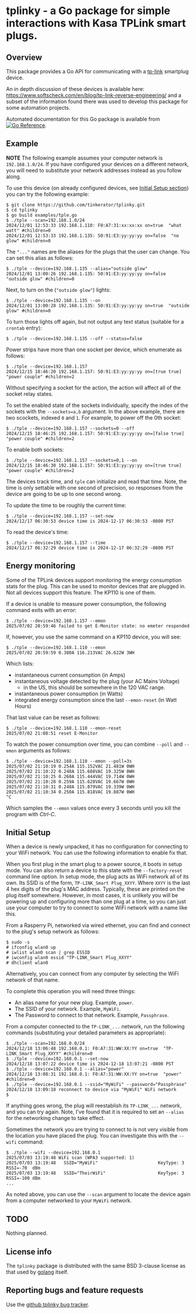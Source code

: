 # tplinky - a Go package for simple interactions with Kasa TPLink smart plugs.

## Overview

This package provides a Go API for communicating with a
[tp-link](https://www.tp-link.com/) smartplug device.

An in depth discussion of these devices is available here:
https://www.softscheck.com/en/blog/tp-link-reverse-engineering/ and a
subset of the information found there was used to develop this package
for some automation projects.

Automated documentation for this Go package is available from [![Go
Reference](https://pkg.go.dev/badge/zappem.net/pub/net/tplinky.svg)](https://pkg.go.dev/zappem.net/pub/net/tplinky).

## Example

**NOTE** The following example assumes your computer network is
  `192.168.1.0/24`. If you have configured your devices on a different
  network, you will need to substitute your network addresses instead
  as you follow along.

To use this device (on already configured devices, see [Initial Setup
section](#initial-setup-section)) you can try the following example:

```
$ git clone https://github.com/tinkerator/tplinky.git
$ cd tplinky
$ go build examples/tple.go
$ ./tple --scan=192.168.1.0/24
2024/12/01 12:53:33 192.168.1.110: F0:A7:31:xx:xx:xx on=true  "what watt" #children=0
2024/12/01 12:53:33 192.168.1.135: 50:91:E3:yy:yy:yy on=false  "no glow" #children=0
```

The `"..."` names are the aliases for the plugs that the user can
change. You can set this alias as follows:

```
$ ./tple --device=192.168.1.135 --alias="outside glow"
2024/12/01 13:00:26 192.168.1.135: 50:91:E3:yy:yy:yy on=false  "outside glow" #children=0
```

Next, to turn on the (`"outside glow"`) lights:

```
$ ./tple --device=192.168.1.135 --on
2024/12/01 13:00:28 192.168.1.135: 50:91:E3:yy:yy:yy on=true  "outside glow" #children=0
```

To turn those lights off again, but not output any text status
(suitable for a `crontab` entry):

```
$ ./tple --device=192.168.1.135 --off --status=false
```

Power strips have more than one socket per device, which enumerate as follows:

```
$ ./tple --device=192.168.1.157
2024/12/15 18:46:20 192.168.1.157: 50:91:E3:yy:yy:yy on=[true true]  "power couple" #children=2
```

Without specifying a socket for the action, the action will affect all
of the socket relay states.

To set the enabled state of the sockets individually, specify the
index of the sockets with the `--sockets=a,b` argument. In the above
example, there are two scockets, indexed `0` and `1`. For example, to
power off the 0th socket:

```
$ ./tple --device=192.168.1.157 --sockets=0 --off
2024/12/15 18:46:25 192.168.1.157: 50:91:E3:yy:yy:yy on=[false true]  "power couple" #children=2
```

To enable both sockets:

```
$ ./tple --device=192.168.1.157 --sockets=0,1 --on
2024/12/15 18:46:30 192.168.1.157: 50:91:E3:yy:yy:yy on=[true true]  "power couple" #children=2
```

The devices track time, and `tple` can initialize and read that
time. Note, the time is only settable with one second of precision, so
responses from the device are going to be up to one second wrong.

To update the time to be roughly the current time:

```
$ ./tple --device=192.168.1.157 --set-now
2024/12/17 06:30:53 device time is 2024-12-17 06:30:53 -0800 PST
```

To read the device's time:

```
$ ./tple --device=192.168.1.157 --time
2024/12/17 06:32:29 device time is 2024-12-17 06:32:29 -0800 PST
```

## Energy monitoring

Some of the TPLink devices support monitoring the energy consumption
stats for the plug. This can be used to monitor devices that are
plugged in. Not all devices support this feature. The KP110 is one of
them.

If a device is unable to measure power consumption, the following
command exits with an error:

```
$ ./tple --device=192.168.1.157 --emon
2025/07/02 20:59:46 failed to get E-Monitor state: no emeter responded
```

If, however, you use the same command on a KP110 device, you will see:

```
$ ./tple --device=192.168.1.110 --emon
2025/07/02 20:59:59 0.380A 116.213VAC 26.622W 3WH
```

Which lists:

- instantaneous current consumption (in Amps)
- instantaneous voltage detected by the plug (your AC Mains Voltage)
  - in the US, this should be somewhere in the 120 VAC range.
- instantaneous power consumption (in Watts)
- integrated energy consumption since the last `--emon-reset` (in Watt Hours)

That last value can be reset as follows:

```
$ ./tple --device=192.168.1.110 --emon-reset
2025/07/02 21:08:51 reset E-Monitor
```

To watch the power consumption over time, you can combine `--poll` and
`--emon` arguments as follows:

```
$ ./tple --device=192.168.1.110 --emon --poll=3s
2025/07/02 21:10:19 0.254A 115.152VAC 21.481W 0WH
2025/07/02 21:10:22 0.248A 115.688VAC 19.325W 0WH
2025/07/02 21:10:25 0.260A 115.444VAC 19.714W 0WH
2025/07/02 21:10:28 0.259A 115.628VAC 19.667W 0WH
2025/07/02 21:10:31 0.248A 115.879VAC 19.339W 0WH
2025/07/02 21:10:34 0.250A 115.818VAC 19.887W 0WH
^C
```

Which samples the `--emon` values once every 3 seconds until you kill the program with _Ctrl-C_.

## <a name="initial-setup-section"/>Initial Setup

When a device is newly unpacked, it has no configuration for
connecting to your WiFi network. You can use the following information
to enable fix that.

When you first plug in the smart plug to a power source, it boots in
setup mode. You can also return a device to this state with the
`--factory-reset` command line option. In setup mode, the plug acts as
WiFi network all of its own. Its SSID is of the form, `TP-LINK_Smart
Plug_XXYY`. Where `XXYY` is the last 4 hex digits of the plug's MAC
address. Typically, these are printed on the plug itself
somewhere. However, in most cases, it is unlikely you will be powering
up and configuring more than one plug at a time, so you can just use
your computer to try to connect to some WiFi network with a name like
this.

From a Rasperry Pi, networked via wired ethernet, you can find and
connect to the plug's setup network as follows:

```
$ sudo -s
# ifconfig wlan0 up
# iwlist wlan0 scan | grep ESSID
# iwconfig wlan0 essid "TP-LINK_Smart Plug_XXYY"
# dhclient wlan0
```

Alternatively, you can connect from any computer by selecting the WiFi
network of that name.

To complete this operation you will need three things:

- An alias name for your new plug. Example, `power`.
- The SSID of your network. Example, `MyWiFi`.
- The Password to connect to that network. Example, `Passphrase`.

From a computer connected to the `TP-LINK_...` network, run the
following commands (substituting your detailed parameters as
appropriate):

```
$ ./tple --scan=192.168.0.0/24
2024/12/18 13:06:48 192.168.0.1: F0:A7:31:WW:XX:YY on=true  "TP-LINK_Smart Plug_XXYY" #children=0
$ ./tple --device=192.168.0.1 --set-now
2024/12/18 13:07:22 device time is 2024-12-18 13:07:21 -0800 PST
$ ./tple --device=192.168.0.1 --alias="power"
2024/12/18 13:08:31 192.168.0.1: F0:A7:31:WW:XX:YY on=true  "power" #children=0
$ ./tple --device=192.168.0.1 --ssid="MyWiFi" --password="Passphrase"
2024/12/18 13:09:18 reconnect to device via "MyWiFi" WiFi network
$ 
```

If anything goes wrong, the plug will reestablish its `TP-LINK_...`
network, and you can try again. Note, I've found that it is required
to set an `--alias` for the networking change to take effect.

Sometimes the network you are trying to connect to is not very visible
from the location you have placed the plug. You can investigate this
with the `--wifi` command:

```
$ ./tple --wifi --device=192.168.0.1
2025/07/03 13:19:48 WiFi scan (WPA3 supported: 1)
2025/07/03 13:19:48   SSID="MyWiFi"                       KeyType: 3 RSSI=-70  dBm
2025/07/03 13:19:48   SSID="TheirWiFi"                    KeyType: 3 RSSI=-100 dBm
...
```

As noted above, you can use the `--scan` argument to locate the device
again from a computer networked to your `MyWiFi` network.

## TODO

Nothing planned.

## License info

The `tplinky` package is distributed with the same BSD 3-clause license
as that used by [golang](https://golang.org/LICENSE) itself.

## Reporting bugs and feature requests

Use the [github tplinky bug
tracker](https://github.com/tinkerator/tplinky/issues).
